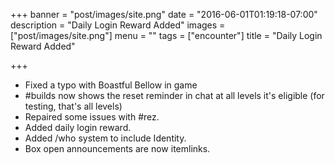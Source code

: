 +++
banner = "post/images/site.png"
date = "2016-06-01T01:19:18-07:00"
description = "Daily Login Reward Added"
images = ["post/images/site.png"]
menu = ""
tags = ["encounter"]
title = "Daily Login Reward Added"

+++
* Fixed a typo with Boastful Bellow in game
* #builds now shows the reset reminder in chat at all levels it's eligible (for testing, that's all levels)
* Repaired some issues with #rez.
* Added daily login reward.
* Added /who system to include Identity.
* Box open announcements are now itemlinks.
<!--more-->